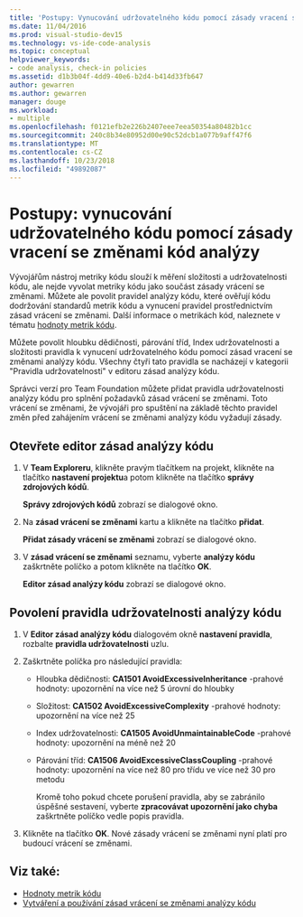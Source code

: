```yaml
---
title: 'Postupy: Vynucování udržovatelného kódu pomocí zásady vracení se změnami Analýzy kódu'
ms.date: 11/04/2016
ms.prod: visual-studio-dev15
ms.technology: vs-ide-code-analysis
ms.topic: conceptual
helpviewer_keywords:
- code analysis, check-in policies
ms.assetid: d1b3b04f-4dd9-40e6-b2d4-b414d33fb647
author: gewarren
ms.author: gewarren
manager: douge
ms.workload:
- multiple
ms.openlocfilehash: f0121efb2e226b2407eee7eea50354a80482b1cc
ms.sourcegitcommit: 240c8b34e80952d00e90c52dcb1a077b9aff47f6
ms.translationtype: MT
ms.contentlocale: cs-CZ
ms.lasthandoff: 10/23/2018
ms.locfileid: "49892087"
---
```

# <a name="how-to-enforce-maintainable-code-with-a-code-analysis-check-in-policy"></a>Postupy: vynucování udržovatelného kódu pomocí zásady vracení se změnami kód analýzy

Vývojářům nástroj metriky kódu slouží k měření složitosti a udržovatelnosti kódu, ale nejde vyvolat metriky kódu jako součást zásady vrácení se změnami. Můžete ale povolit pravidel analýzy kódu, které ověřují kódu dodržování standardů metrik kódu a vynucení pravidel prostřednictvím zásad vrácení se změnami. Další informace o metrikách kód, naleznete v tématu [hodnoty metrik kódu](../code-quality/code-metrics-values.md).

Můžete povolit hloubku dědičnosti, párování tříd, Index udržovatelnosti a složitosti pravidla k vynucení udržovatelného kódu pomocí zásad vracení se změnami analýzy kódu. Všechny čtyři tato pravidla se nacházejí v kategorii "Pravidla udržovatelnosti" v editoru zásad analýzy kódu.

Správci verzí pro Team Foundation můžete přidat pravidla udržovatelnosti analýzy kódu pro splnění požadavků zásad vrácení se změnami. Toto vrácení se změnami, že vývojáři pro spuštění na základě těchto pravidel změn před zahájením vrácení se změnami analýzy kódu vyžadují zásady.

## <a name="to-open-the-code-analysis-policy-editor"></a>Otevřete editor zásad analýzy kódu

1. V **Team Exploreru**, klikněte pravým tlačítkem na projekt, klikněte na tlačítko **nastavení projektu**a potom klikněte na tlačítko **správy zdrojových kódů**.

     **Správy zdrojových kódů** zobrazí se dialogové okno.

2. Na **zásad vrácení se změnami** kartu a klikněte na tlačítko **přidat**.

     **Přidat zásady vrácení se změnami** zobrazí se dialogové okno.

3. V **zásad vrácení se změnami** seznamu, vyberte **analýzy kódu** zaškrtněte políčko a potom klikněte na tlačítko **OK**.

     **Editor zásad analýzy kódu** zobrazí se dialogové okno.

## <a name="to-enable-code-analysis-maintainability-rules"></a>Povolení pravidla udržovatelnosti analýzy kódu

1. V **Editor zásad analýzy kódu** dialogovém okně **nastavení pravidla**, rozbalte **pravidla udržovatelnosti** uzlu.

2. Zaškrtněte políčka pro následující pravidla:

   - Hloubka dědičnosti: **CA1501 AvoidExcessiveInheritance** -prahové hodnoty: upozornění na více než 5 úrovní do hloubky

   - Složitost: **CA1502 AvoidExcessiveComplexity** -prahové hodnoty: upozornění na více než 25

   - Index udržovatelnosti: **CA1505 AvoidUnmaintainableCode** -prahové hodnoty: upozornění na méně než 20

   - Párování tříd: **CA1506 AvoidExcessiveClassCoupling** -prahové hodnoty: upozornění na více než 80 pro třídu ve více než 30 pro metodu

     Kromě toho pokud chcete porušení pravidla, aby se zabránilo úspěšné sestavení, vyberte **zpracovávat upozornění jako chyba** zaškrtněte políčko vedle popis pravidla.

3. Klikněte na tlačítko **OK**. Nové zásady vrácení se změnami nyní platí pro budoucí vrácení se změnami.

## <a name="see-also"></a>Viz také:

- [Hodnoty metrik kódu](../code-quality/code-metrics-values.md)
- [Vytváření a používání zásad vrácení se změnami analýzy kódu](../code-quality/creating-and-using-code-analysis-check-in-policies.md)